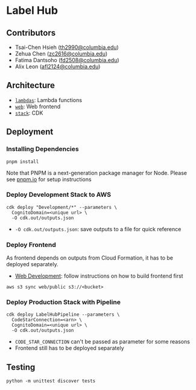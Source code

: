 # Label Hub

## Contributors

- Tsai-Chen Hsieh (th2990@columbia.edu)
- Zehua Chen (zc2616@columbia.edu)
- Fatima Dantsoho (fd2508@columbia.edu)
- Alix Leon (afl2124@columbia.edu)

## Architecture

- [`lambdas`](lambdas/README.md): Lambda functions
- [`web`](web/README.md): Web frontend
- [`stack`](stack/README.md): CDK

## Deployment

### Installing Dependencies

```
pnpm install
```

Note that PNPM is a next-generation package manager for Node. Please see
[pnpm.io](https://pnpm.io) for setup instructions

### Deploy Development Stack to AWS

```
cdk deploy "Development/*" --parameters \
  CognitoDomain=<unique url> \
  -O cdk.out/outputs.json
```

- `-O cdk.out/outputs.json`: save outputs to a file for quick reference

### Deploy Frontend

As frontend depends on outputs from Cloud Formation, it has to be deployed
separately.

- [Web Development](web/README.md): follow instructions on how to build frontend
  first

```
aws s3 sync web/public s3://<bucket>
```

### Deploy Production Stack with Pipeline

```
cdk deploy LabelHubPipeline --parameters \
  CodeStarConnection=<arn> \
  CognitoDomain=<unique url> \
  -O cdk.out/outputs.json
```

- `CODE_STAR_CONNECTION` can't be passed as parameter for some reasons
- Frontend still has to be deployed separately

## Testing

```commandline
python -m unittest discover tests
```
